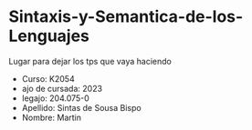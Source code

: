 # Sintaxis-y-Semantica-de-los-Lenguajes
Lugar para dejar los tps que vaya haciendo
- Curso: K2054
- ajo de cursada: 2023
- legajo: 204.075-0
- Apellido: Sintas de Sousa Bispo
- Nombre: Martin
